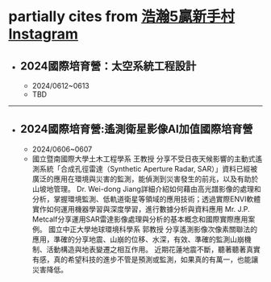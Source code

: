 # partially cites from [浩瀚5贏新手村 Instagram](https://www.instagram.com/p/C76J5XQNvOW/)
- ## 2024國際培育營：太空系統工程設計
  - 2024/0612~0613 
  - TBD
------
- ## 2024國際培育營:遙測衛星影像AI加值國際培育營
  - 2024/0606~0607 
  - 國立暨南國際大學土木工程學系 王教授 分享不受日夜天候影響的主動式遙測系統「合成孔徑雷達（Synthetic Aperture Radar, SAR）」資料已經被廣泛的應用在環境與災害的監測，能偵測到災害發生的前兆，以及有助於山坡地管理。
    Dr. Wei-dong Jiang詳細介紹如何藉由高光譜影像的處理和分析，掌握環境監測、低軌道衛星等領域的應用技術；透過實際ENVI軟體實作如何運用機器學習與深度學習，進行數據分析與資料應用
    Mr. J.P. Metcalf分享運用SAR雷達影像處理與分析的基本概念和國際實際應用案例。
    國立中正大學地球環境科學系 郭教授 分享遙測影像次像素關聯法的應用，準確的分享地震、山崩的位移、水深，有效、準確的監測山崩機制、活動構造與地表變遷之相互作用。
    近期花蓮地震不斷，聽著聽著真實有感，真的希望科技的進步不管是預測或監測，如果真的有萬一，也能讓災害降低。
